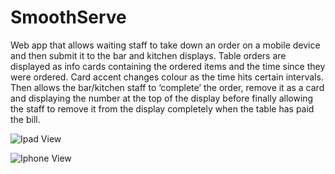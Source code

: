 # SmoothServe

Web app that allows waiting staff to take down an order on a mobile device and then submit it to the bar and kitchen displays. Table orders are displayed as info cards containing the ordered items and the time since they were ordered. Card accent changes colour as the time hits certain intervals. Then allows the bar/kitchen staff to ‘complete’ the order, remove it as a card and displaying the number at the top of the display before finally allowing the staff to remove it from the display completely when the table has paid the bill.

![Ipad View](https://challengepost-s3-challengepost.netdna-ssl.com/photos/production/software_photos/000/549/560/datas/gallery.jpg "Ipad View")

![Iphone View](https://challengepost-s3-challengepost.netdna-ssl.com/photos/production/software_photos/000/549/561/datas/gallery.jpg "Iphone View")
